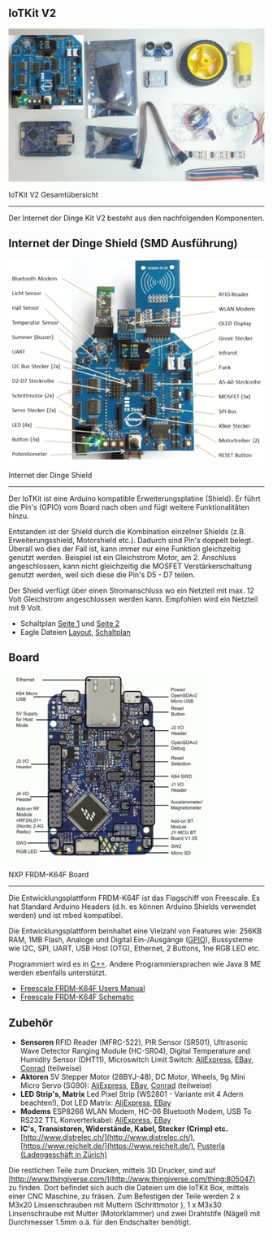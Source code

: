 ## IoTKit V2

![](../images/IoTKitSet.png)

IoTKit V2 Gesamtübersicht

- - -

Der Internet der Dinge Kit V2 besteht aus den nachfolgenden Komponenten.

## Internet der Dinge Shield (SMD Ausführung)

![](../images/shield.png)

Internet der Dinge Shield

- - -

Der IoTKit ist eine Arduino kompatible Erweiterungsplatine (Shield). Er führt die Pin&#039;s (GPIO) vom Board nach oben und fügt weitere Funktionalitäten hinzu.

Entstanden ist der Shield durch die Kombination einzelner Shields (z.B. Erweiterungsshield, Motorshield etc.). Dadurch sind Pin&#039;s doppelt belegt. Überall wo dies der Fall ist, kann immer nur eine Funktion gleichzeitig genutzt werden. Beispiel ist ein Gleichstrom Motor, am 2\. Anschluss angeschlossen, kann nicht gleichzeitig die MOSFET Verstärkerschaltung genutzt werden, weil sich diese die Pin&#039;s D5 - D7 teilen.

Der Shield verfügt über einen Stromanschluss wo ein Netzteil mit max. 12 Volt Gleichstrom angeschlossen werden kann. Empfohlen wird ein Netzteil mit 9 Volt.

* Schaltplan [Seite 1](IoTKit_Schaltplan1.pdf) und [Seite 2](IoTKit_Schaltplan2.pdf)
* Eagle Dateien [Layout](IOTKit_ch_open_V2.brd), [Schaltplan](IOTKit_ch_open_V2.sch)

## Board

![](../images/BoardMain.png)

NXP FRDM-K64F Board

- - -

Die Entwicklungsplattform FRDM-K64F ist das Flagschiff von Freescale. Es hat Standard Arduino Headers (d.h. es können Arduino Shields verwendet werden) und ist mbed kompatibel.

Die Entwicklungsplattform beinhaltet eine Vielzahl von Features wie: 256KB RAM, 1MB Flash, Analoge und Digital Ein-/Ausgänge ([GPIO](http://de.wikipedia.org/wiki/Allzweckeingabe/-ausgabe)), Bussysteme wie I2C, SPI, UART, USB Host (OTG), Ethernet, 2 Buttons, 1ne RGB LED etc.

Programmiert wird es in [C++](http://de.wikipedia.org/wiki/C%2B%2B). Andere Programmiersprachen wie Java 8 ME werden ebenfalls unterstützt.

* [Freescale FRDM-K64F Users Manual](http://cache.freescale.com/files/32bit/doc/user_guide/FRDMK64FUG.pdf) 
* [Freescale FRDM-K64F Schematic](http://developer.mbed.org/media/uploads/sam_grove/spf-28163_d.pdf)

## Zubehör

*   **Sensoren** RFID Reader (MFRC-522), PIR Sensor (SR501), Ultrasonic Wave Detector Ranging Module (HC-SR04), Digital Temperature and Humidity Sensor (DHT11), Microswitch Limit Switch: [AliExpress](http://www.aliexpress.com/), [EBay](http://www.ebay.ch/), [Conrad](http://www.conrad.ch/) (teilweise)
*   **Aktoren** 5V Stepper Motor (28BYJ-48), DC Motor, Wheels, 9g Mini Micro Servo (SG90): [AliExpress](http://www.aliexpress.com/), [EBay](http://www.ebay.ch/), [Conrad](http://www.conrad.ch/) (teilweise)
*   **LED Strip&#039;s, Matrix** Led Pixel Strip (WS2801 - Variante mit 4 Adern beachten!), Dot LED Matrix: [AliExpress](http://www.aliexpress.com/), [EBay](http://www.ebay.ch/)
*   **Modems** ESP8266 WLAN Modem, HC-06 Bluetooth Modem, USB To RS232 TTL Konverterkabel: [AliExpress](http://www.aliexpress.com/), [EBay](http://www.ebay.ch/)
*   **IC&#039;s, Transistoren, Widerstände, Kabel, Stecker (Crimp) etc.** [http://www.distrelec.ch/](http://www.distrelec.ch/), [https://www.reichelt.de/](https://www.reichelt.de/), [Pusterla (Ladengeschäft in Zürich)](http://www.pusterla.ch/)

Die restlichen Teile zum Drucken, mittels 3D Drucker, sind auf [http://www.thingiverse.com/](http://www.thingiverse.com/thing:805047) zu finden. Dort befindet sich auch die Dateien um die IoTKit Box, mittels einer CNC Maschine, zu fräsen. Zum Befestigen der Teile werden 2 x M3x20 Linsenschrauben mit Muttern (Schrittmotor ), 1 x M3x30 Linsenschraube mit Mutter (Motorklammer) und zwei Drahtstife (Nägel) mit Durchmesser 1.5mm o.ä. für den Endschalter benötigt.